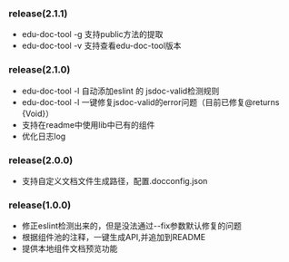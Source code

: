 ### release(2.1.1)
  
- edu-doc-tool -g 支持public方法的提取
- edu-doc-tool -v 支持查看edu-doc-tool版本

### release(2.1.0)
  
- edu-doc-tool -l 自动添加eslint 的 jsdoc-valid检测规则
- edu-doc-tool -l 一键修复jsdoc-valid的error问题（目前已修复@returns {Void}）
- 支持在readme中使用lib中已有的组件
- 优化日志log

### release(2.0.0)
  
- 支持自定义文档文件生成路径，配置.docconfig.json

### release(1.0.0)
 
- 修正eslint检测出来的，但是没法通过--fix参数默认修复的问题
- 根据组件池的注释，一键生成API,并追加到README
- 提供本地组件文档预览功能
